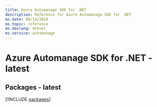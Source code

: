 ```yaml
---
title: Azure Automanage SDK for .NET
description: Reference for Azure Automanage SDK for .NET
ms.date: 08/14/2024
ms.topic: reference
ms.devlang: dotnet
ms.service: automanage
---
```

# Azure Automanage SDK for .NET - latest
## Packages - latest
[!INCLUDE [packages](automanage-index.md)]